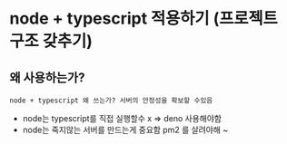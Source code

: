 # node + typescript 적용하기 (프로젝트 구조 갖추기)

## 왜 사용하는가?

    node + typescript 왜 쓰는가? 서버의 안정성을 확보할 수있음

- node는 typescript를 직접 실행할수 x => deno 사용해야함
- node는 죽지않는 서버를 만드는게 중요함 pm2 를 살려야해 ~
